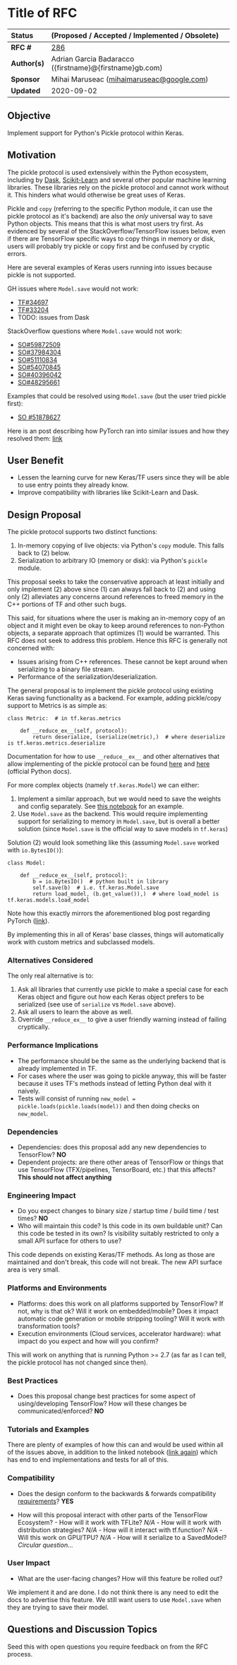 # Title of RFC

| Status        | (Proposed / Accepted / Implemented / Obsolete)       |
:-------------- |:---------------------------------------------------- |
| **RFC #**     | [286](https://github.com/tensorflow/community/pull/286)
| **Author(s)** | Adrian Garcia Badaracco ({firstname}@{firstname}gb.com)
| **Sponsor**   | Mihai Maruseac (mihaimaruseac@google.com)                 |
| **Updated**   | 2020-09-02                                           |

## Objective

Implement support for Python's Pickle protocol within Keras.

## Motivation

The pickle protocol is used extensively
within the Python ecosystem, including by [Dask](https://github.com/dask/dask),
[Scikit-Learn](https://github.com/scikit-learn/scikit-learn) and several other
popular machine learning libraries. These libraries rely on the pickle protocol and
cannot work without it. This hinders what would otherwise be great uses of Keras.

Pickle and `copy` (referring to the specific Python module, it can use
the pickle protocol as it's backend) are also the _only_ universal way to
save Python objects. This means that this is what most users try first.
As evidenced by several of the StackOverflow/TensorFlow issues below, even if there are
TensorFlow specific ways to copy things in memory or disk, users will probably
try pickle or copy first and be confused by cryptic errors.

Here are several examples
of Keras users running into issues because pickle is not supported.

GH issues where `Model.save` would not work:

* [TF#34697](https://github.com/tensorflow/tensorflow/issues/34697)
* [TF#33204](https://github.com/tensorflow/tensorflow/issues/33204)
* TODO: issues from Dask

StackOverflow questions where `Model.save` would not work:

* [SO#59872509](https://stackoverflow.com/questions/59872509/how-to-export-a-model-created-from-kerasclassifier-and-gridsearchcv-using-joblib)
* [SO#37984304](https://stackoverflow.com/questions/37984304/how-to-save-a-scikit-learn-pipline-with-keras-regressor-inside-to-disk)
* [SO#51110834](https://stackoverflow.com/questions/51110834/cannot-pickle-dill-a-keras-object)
* [SO#54070845](https://stackoverflow.com/questions/54070845/how-to-pickle-keras-custom-layer)
* [SO#40396042](https://stackoverflow.com/questions/40396042/how-to-save-scikit-learn-keras-model-into-a-persistence-file-pickle-hd5-json-ya)
* [SO#48295661](https://stackoverflow.com/questions/48295661/how-to-pickle-keras-model)
  
Examples that could be resolved using `Model.save` (but the user tried pickle first):

* [SO #51878627](https://stackoverflow.com/questions/51878627/pickle-keras-ann)

Here is an post describing how PyTorch ran into similar issues and how they resolved them: [link](https://matthewrocklin.com/blog/work/2018/07/23/protocols-pickle)

## User Benefit

* Lessen the learning curve for new Keras/TF users since they will be able to
use entry points they already know.
* Improve compatibility with libraries like Scikit-Learn and Dask.

## Design Proposal

The pickle protocol supports two distinct functions:

1. In-memory copying of live objects: via Python's `copy` module. This falls back to (2) below.
2. Serialization to arbitrary IO (memory or disk): via Python's `pickle` module.

This proposal seeks to take the conservative approach at least initially and only
implement (2) above since (1) can always fall back to (2) and using only (2) alleviates
any concerns around references to freed memory in the C++ portions of TF and other such bugs.

This said, for situations where the user is making an in-memory copy of an object and it might
even be okay to keep around references to non-Python objects, a separate approach that optimizes
(1) would be warranted. This RFC does not seek to address this problem. Hence this RFC is generally
not concerned with:

* Issues arising from C++ references. These cannot be kept around when serializing to a binary file stream.
* Performance of the serialization/deserialization.

The general proposal is to implement the pickle protocol using existing Keras saving functionality
as a backend. For example, adding pickle/copy support to Metrics is as simple as:

```python3
class Metric:  # in tf.keras.metrics

    def __reduce_ex__(self, protocol):
        return deserialize, (serialize(metric),)  # where deserialize is tf.keras.metrics.deserialize
```

Documentation for how to use `__reduce__ex__` and other alternatives that allow implementing of
the pickle protocol can be found [here](https://docs.python.org/3/library/pickle.html) and
[here](https://docs.python.org/3/library/copyreg.html) (official Python docs).

For more complex objects (namely `tf.keras.Model`) we can either:

1. Implement a similar approach, but we would need to save the weights and config separately. See [this notebook](https://colab.research.google.com/drive/14ECRN8ZQDa1McKri2dctlV_CaPkE574I?authuser=1#scrollTo=qlXDfJObNXVf) for an example.
2. Use `Model.save` as the backend. This would require implementing support for serializing to memory in `Model.save`, but is overall a better solution (since `Model.save` is the official way to save models in `tf.keras`)

Solution (2) would look something like this (assuming `Model.save` worked with `io.BytesIO()`):

```python3
class Model:

    def __reduce_ex__(self, protocol):
        b = io.BytesIO()  # python built in library
        self.save(b)  # i.e. tf.keras.Model.save
        return load_model, (b.get_value()),)  # where load_model is tf.keras.models.load_model
```

Note how this exactly mirrors the aforementioned blog post regarding PyTorch ([link](https://matthewrocklin.com/blog/work/2018/07/23/protocols-pickle)).

By implementing this in all of Keras' base classes, things will automatically work
with custom metrics and subclassed models.

### Alternatives Considered

The only real alternative is to:

1. Ask all libraries that currently use pickle to make a special case for each Keras object and figure out how each Keras object prefers to be serialized (see use of `serialize` vs `Model.save` above).
2. Ask all users to learn the above as well.
3. Override `__reduce_ex__` to give a user friendly warning instead of failing cryptically.

### Performance Implications

* The performance should be the same as the underlying backend that is already implemented in TF.
* For cases where the user was going to pickle anyway, this will be faster because it uses TF's methods instead of letting Python deal with it naively.
* Tests will consist of running `new_model = pickle.loads(pickle.loads(model))` and then doing checks on `new_model`.

### Dependencies

* Dependencies: does this proposal add any new dependencies to TensorFlow? **NO**
* Dependent projects: are there other areas of TensorFlow or things that use TensorFlow (TFX/pipelines, TensorBoard, etc.) that this affects? **This should not affect anything**

### Engineering Impact

* Do you expect changes to binary size / startup time / build time / test times? **NO**
* Who will maintain this code? Is this code in its own buildable unit? Can this code be tested in its own? Is visibility suitably restricted to only a small API surface for others to use?

This code depends on existing Keras/TF methods. As long as those are maintained and don't break, this code will not break. The new API surface area is very small.

### Platforms and Environments

* Platforms: does this work on all platforms supported by TensorFlow? If not, why is that ok? Will it work on embedded/mobile? Does it impact automatic code generation or mobile stripping tooling? Will it work with transformation tools?
* Execution environments (Cloud services, accelerator hardware): what impact do you expect and how will you confirm?

This will work on anything that is running Python >= 2.7 (as far as I can tell, the pickle protocol has not changed since then).

### Best Practices

* Does this proposal change best practices for some aspect of using/developing TensorFlow? How will these changes be communicated/enforced? **NO**

### Tutorials and Examples

There are plenty of examples of how this can and would be used within all of the issues above, in addition to the linked notebook
([link again](https://colab.research.google.com/drive/14ECRN8ZQDa1McKri2dctlV_CaPkE574I?authuser=1#scrollTo=qlXDfJObNXVf)) which has
end to end implementations and tests for all of this.

### Compatibility

* Does the design conform to the backwards & forwards compatibility [requirements](https://www.tensorflow.org/programmers_guide/version_compat)? **YES**
  
* How will this proposal interact with other parts of the TensorFlow Ecosystem?
      - How will it work with TFLite?  *N/A*
      - How will it work with distribution strategies?  *N/A*
      - How will it interact with tf.function?  *N/A*
      - Will this work on GPU/TPU?  *N/A*
      - How will it serialize to a SavedModel? *Circular question...*

### User Impact

* What are the user-facing changes? How will this feature be rolled out?

We implement it and are done. I do not think there is any need to edit the docs to advertise this feature. We still want
users to use `Model.save` when they are trying to save their model.

## Questions and Discussion Topics

Seed this with open questions you require feedback on from the RFC process.